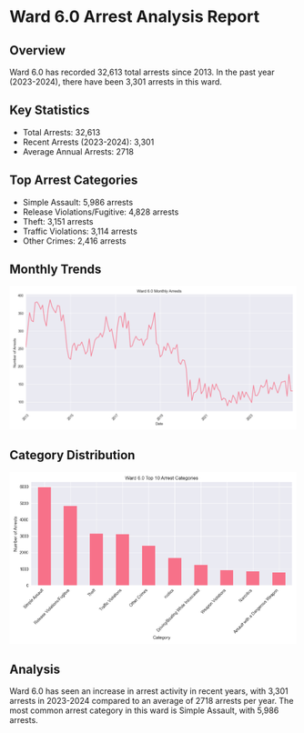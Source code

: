 # Ward 6.0 Arrest Analysis Report

## Overview
Ward 6.0 has recorded 32,613 total arrests since 2013. In the past year (2023-2024), there have been 3,301 arrests in this ward.

## Key Statistics
- Total Arrests: 32,613
- Recent Arrests (2023-2024): 3,301
- Average Annual Arrests: 2718

## Top Arrest Categories
- Simple Assault: 5,986 arrests
- Release Violations/Fugitive: 4,828 arrests
- Theft: 3,151 arrests
- Traffic Violations: 3,114 arrests
- Other Crimes: 2,416 arrests

## Monthly Trends
![Monthly Arrest Trends](ward_6.0_monthly_trends.png)

## Category Distribution
![Top 10 Arrest Categories](ward_6.0_categories.png)

## Analysis
Ward 6.0 has seen an increase in arrest activity in recent years, with 3,301 arrests in 2023-2024 compared to an average of 2718 arrests per year.
The most common arrest category in this ward is Simple Assault, with 5,986 arrests.
